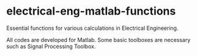 # electrical-eng-matlab-functions
Essential functions for various calculations in Electrical Engineering.

All codes are developed for Matlab. Some basic toolboxes are necessary such as Signal Processing Toolbox.
